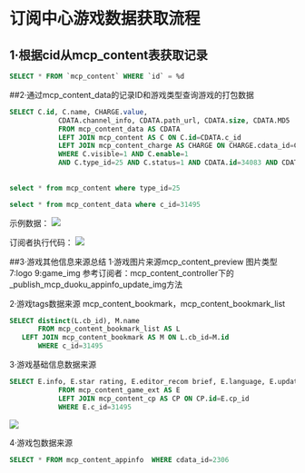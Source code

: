 # 订阅中心游戏数据获取流程
## 1·根据cid从mcp_content表获取记录
```sql
SELECT * FROM `mcp_content` WHERE `id` = %d
```

##2·通过mcp_content_data的记录ID和游戏类型查询游戏的打包数据
```sql
SELECT C.id, C.name, CHARGE.value, 
            CDATA.channel_info, CDATA.path_url, CDATA.size, CDATA.MD5 
            FROM mcp_content_data AS CDATA 
            LEFT JOIN mcp_content AS C ON C.id=CDATA.c_id 
            LEFT JOIN mcp_content_charge AS CHARGE ON CHARGE.cdata_id=C.charge_typeid 
            WHERE C.visible=1 AND C.enable=1 
            AND C.type_id=25 AND C.status=1 AND CDATA.id=34083 AND CDATA.enable=1 
            
 
select * from mcp_content where type_id=25

select * from mcp_content_data where c_id=31495
```

示例数据：
![](media/14691826005799/14691826424895.jpg)

订阅者执行代码：
![](media/14691826005799/14691826559917.jpg)




##3·游戏其他信息来源总结
1·游戏图片来源mcp_content_preview
图片类型 7:logo 9:game_img
参考订阅者：mcp_content_controller下的_publish_mcp_duoku_appinfo_update_img方法


2·游戏tags数据来源
mcp_content_bookmark，mcp_content_bookmark_list

```sql
SELECT distinct(L.cb_id), M.name 
       FROM mcp_content_bookmark_list AS L 
   LEFT JOIN mcp_content_bookmark AS M ON L.cb_id=M.id 
       WHERE c_id=31495
```

3·游戏基础信息数据来源

```sql
SELECT E.info, E.star rating, E.editor_recom brief, E.language, E.update_desc, CP.name  cp_name 
            FROM mcp_content_game_ext AS E 
            LEFT JOIN mcp_content_cp AS CP ON CP.id=E.cp_id 
            WHERE E.c_id=31495
```
![](media/14691826005799/14691826661949.jpg)


4·游戏包数据来源

```sql
SELECT * FROM mcp_content_appinfo  WHERE cdata_id=2306
````


